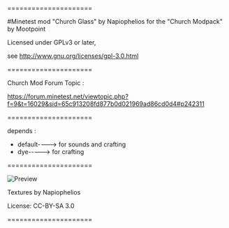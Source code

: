 =====================

#Minetest mod  "Church Glass" by Napiophelios
for  the "Church Modpack" by Mootpoint

Licensed under GPLv3 or later,

see http://www.gnu.org/licenses/gpl-3.0.html

=====================

Church Mod Forum Topic :

https://forum.minetest.net/viewtopic.php?f=9&t=16029&sid=65c913208fd877b0d021969ad86cd0d4#p242311

=====================

depends :
- default----> for sounds and crafting
- dye-----> for crafting

=====================

![Preview](https://github.com/mootpoint/church/blob/master/church_glass/screenshot.png?raw=true)


Textures by Napiophelios

License: CC-BY-SA 3.0

=====================
